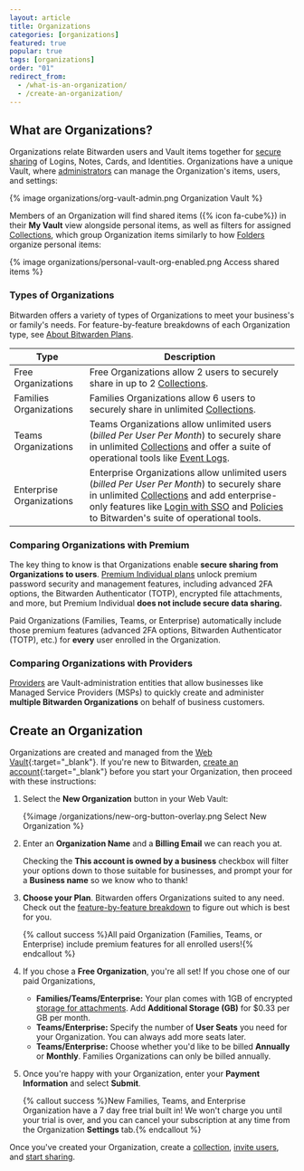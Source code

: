 ```yaml
---
layout: article
title: Organizations
categories: [organizations]
featured: true
popular: true
tags: [organizations]
order: "01"
redirect_from:
  - /what-is-an-organization/
  - /create-an-organization/
---
```


## What are Organizations?

Organizations relate Bitwarden users and Vault items together for [secure sharing]({{site.baseurl}}/sharing/) of Logins, Notes, Cards, and Identities. Organizations have a unique Vault, where [administrators]({{site.baseurl}}/user-types-access-control/) can manage the Organization's items, users, and settings:

{% image organizations/org-vault-admin.png Organization Vault %}

Members of an Organization will find shared items ({% icon fa-cube%}) in their **My Vault** view alongside personal items, as well as filters for assigned [Collections]({{site.baseurl}}/about-collections/), which group Organization items similarly to how [Folders]({{site.baseurl}}/folders/) organize personal items:

{% image organizations/personal-vault-org-enabled.png Access shared items %}

### Types of Organizations

Bitwarden offers a variety of types of Organizations to meet your business's or family's needs. For feature-by-feature breakdowns of each Organization type, see [About Bitwarden Plans]({{site.baseurl}}/about-bitwarden-plans/).

|Type|Description|
|----|-----------|
|Free Organizations|Free Organizations allow 2 users to securely share in up to 2 [Collections]({{site.baseurl}}/about-collections/).|
|Families Organizations|Families Organizations allow 6 users to securely share in unlimited [Collections]({{site.baseurl}}/about-collections/).|
|Teams Organizations|Teams Organizations allow unlimited users (*billed Per User Per Month*) to securely share in unlimited [Collections]({{site.baseurl}}/about-collections/) and offer a suite of operational tools like [Event Logs]({{site.baseurl}}/event-logs/).|
|Enterprise Organizations|Enterprise Organizations allow unlimited users (*billed Per User Per Month*) to securely share in unlimited [Collections]({{site.baseurl}}/about-collections/) and add enterprise-only features like [Login with SSO]({{site.baseurl}}/about-sso/) and [Policies]({{site.baseurl}}/policies/) to Bitwarden's suite of operational tools.|

### Comparing Organizations with Premium

The key thing to know is that Organizations enable **secure sharing from Organizations to users**. [Premium Individual plans]({{site.baseurl}}/about-bitwarden-plans/#premium-individual) unlock premium password security and management features, including advanced 2FA options, the Bitwarden Authenticator (TOTP), encrypted file attachments, and more, but Premium Individual **does not include secure data sharing.**

Paid Organizations (Families, Teams, or Enterprise) automatically include those premium features (advanced 2FA options, Bitwarden Authenticator (TOTP), etc.) for **every** user enrolled in the Organization.

### Comparing Organizations with Providers

[Providers]({{site.baseurl}}/providers) are Vault-administration entities that allow businesses like Managed Service Providers (MSPs) to quickly create and administer **multiple Bitwarden Organizations** on behalf of business customers.

## Create an Organization

Organizations are created and managed from the [Web Vault](https://vault.bitwarden.com){:target="\_blank"}. If you're new to Bitwarden, [create an account](https://vault.bitwarden.com/#/register){:target="\_blank"} before you start your Organization, then proceed with these instructions:

1. Select the **New Organization** button in your Web Vault:

   {%image /organizations/new-org-button-overlay.png Select New Organization %}
2. Enter an **Organization Name** and a **Billing Email** we can reach you at.

   Checking the **This account is owned by a business** checkbox will filter your options down to those suitable for businesses, and prompt your for a **Business name** so we know who to thank!
3. **Choose your Plan**. Bitwarden offers Organizations suited to any need. Check out the [feature-by-feature breakdown]({{site.baseurl}}/about-bitwarden-plans/#compare-the-plans-1) to figure out which is best for you.

   {% callout success %}All paid Organization (Families, Teams, or Enterprise) include premium features for all enrolled users!{% endcallout %}
4. If you chose a **Free Organization**, you're all set! If you chose one of our paid Organizations,

   - **Families/Teams/Enterprise:** Your plan comes with 1GB of encrypted [storage for attachments]({{site.baseurl}}/attachments/). Add **Additional Storage (GB)** for $0.33 per GB per month.
   - **Teams/Enterprise:** Specify the number of **User Seats** you need for your Organization. You can always add more seats later.
   - **Teams/Enterprise:** Choose whether you'd like to be billed **Annually** or **Monthly**. Families Organizations can only be billed annually.
5. Once you're happy with your Organization, enter your **Payment Information** and select **Submit**.

   {% callout success %}New Families, Teams, and Enterprise Organization have a 7 day free trial built in! We won't charge you until your trial is over, and you can cancel your subscription at any time from the Organization **Settings** tab.{% endcallout %}

Once you've created your Organization, create a [collection]({{site.baseurl}}/about-collections/), [invite users]({{site.baseurl}}/managing-users/), and [start sharing]({{site.baseurl}}/sharing).
